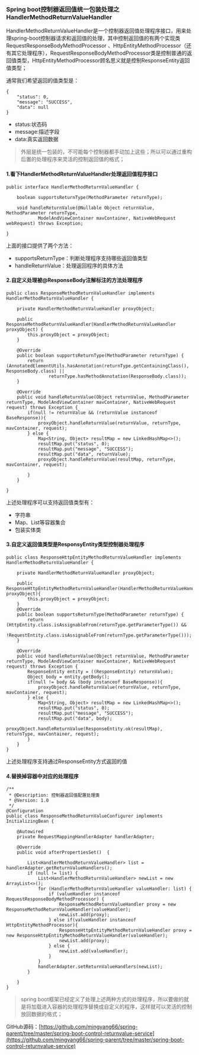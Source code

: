 ### Spring boot控制器返回值统一包装处理之HandlerMethodReturnValueHandler

HandlerMethodReturnValueHandler是一个控制器返回值处理程序接口，用来处理spring-boot控制器请求和返回值的处理，其中控制返回值的有两个实现类RequestResponseBodyMethodProcessor
、HttpEntityMethodProcessor（还有其它处理程序），RequestResponseBodyMethodProcessor类是控制普通的返回值类型，HttpEntityMethodProcessor顾名思义就是控制ResponseEntity返回值类型；

通常我们希望返回的值类型是：
```
{
    "status": 0,
    "message": "SUCCESS",
    "data": null
}
```
* status:状态码
* message:描述字段
* data:真实返回数据
>外层是统一包装的，不可能每个控制器都手动加上这些；所以可以通过重构后置的处理程序来灵活的控制返回值的格式；

#### 1.看下HandlerMethodReturnValueHandler处理返回值程序接口
```
public interface HandlerMethodReturnValueHandler {

	boolean supportsReturnType(MethodParameter returnType);

	void handleReturnValue(@Nullable Object returnValue, MethodParameter returnType,
			ModelAndViewContainer mavContainer, NativeWebRequest webRequest) throws Exception;

}
```
上面的接口提供了两个方法：
* supportsReturnType：判断处理程序支持哪些返回值类型
* handleReturnValue：处理返回程序的具体方法

#### 2.自定义处理被@ResponseBody注解标注的方法处理程序
```
public class ResponseMethodReturnValueHandler implements HandlerMethodReturnValueHandler {

    private HandlerMethodReturnValueHandler proxyObject;

    public ResponseMethodReturnValueHandler(HandlerMethodReturnValueHandler proxyObject) {
        this.proxyObject = proxyObject;
    }

    @Override
    public boolean supportsReturnType(MethodParameter returnType) {
        return (AnnotatedElementUtils.hasAnnotation(returnType.getContainingClass(), ResponseBody.class) ||
                returnType.hasMethodAnnotation(ResponseBody.class));
    }

    @Override
    public void handleReturnValue(Object returnValue, MethodParameter returnType, ModelAndViewContainer mavContainer, NativeWebRequest request) throws Exception {
        if(null != returnValue && (returnValue instanceof BaseResponse)){
            proxyObject.handleReturnValue(returnValue, returnType, mavContainer, request);
        } else {
            Map<String, Object> resultMap = new LinkedHashMap<>();
            resultMap.put("status", 0);
            resultMap.put("message", "SUCCESS");
            resultMap.put("data", returnValue);
            proxyObject.handleReturnValue(resultMap, returnType, mavContainer, request);

        }
    }

}
```
上述处理程序可以支持返回值类型有：
* 字符串
* Map、List等容器集合
* 包装实体类
#### 3.自定义返回值类型是ResponsyEntity类型控制器处理程序
```
public class ResponseHttpEntityMethodReturnValueHandler implements HandlerMethodReturnValueHandler {

    private HandlerMethodReturnValueHandler proxyObject;

    public ResponseHttpEntityMethodReturnValueHandler(HandlerMethodReturnValueHandler proxyObject){
        this.proxyObject = proxyObject;
    }
    @Override
    public boolean supportsReturnType(MethodParameter returnType) {
        return (HttpEntity.class.isAssignableFrom(returnType.getParameterType()) &&
                !RequestEntity.class.isAssignableFrom(returnType.getParameterType()));
    }

    @Override
    public void handleReturnValue(Object returnValue, MethodParameter returnType, ModelAndViewContainer mavContainer, NativeWebRequest request) throws Exception {
        ResponseEntity entity = ((ResponseEntity) returnValue);
        Object body = entity.getBody();
        if(null != body && (body instanceof BaseResponse)){
            proxyObject.handleReturnValue(returnValue, returnType, mavContainer, request);
        } else {
            Map<String, Object> resultMap = new LinkedHashMap<>();
            resultMap.put("status", 0);
            resultMap.put("message", "SUCCESS");
            resultMap.put("data", body);
            proxyObject.handleReturnValue(ResponseEntity.ok(resultMap), returnType, mavContainer, request);
        }
    }
}
```
上述处理程序支持通过ResponseEntity方式返回的值

#### 4.替换掉容器中对应的处理程序
```
/**
 * @Description: 控制器返回值配置处理类
 * @Version: 1.0
 */
@Configuration
public class ResponseMethodReturnValueConfigurer implements InitializingBean {

    @Autowired
    private RequestMappingHandlerAdapter handlerAdapter;

    @Override
    public void afterPropertiesSet()  {

        List<HandlerMethodReturnValueHandler> list = handlerAdapter.getReturnValueHandlers();
        if (null != list) {
            List<HandlerMethodReturnValueHandler> newList = new ArrayList<>();
            for (HandlerMethodReturnValueHandler valueHandler: list) {
                if (valueHandler instanceof RequestResponseBodyMethodProcessor) {
                    ResponseMethodReturnValueHandler proxy = new ResponseMethodReturnValueHandler(valueHandler);
                    newList.add(proxy);
                } else if(valueHandler instanceof HttpEntityMethodProcessor){
                    ResponseHttpEntityMethodReturnValueHandler proxy = new ResponseHttpEntityMethodReturnValueHandler(valueHandler);
                    newList.add(proxy);
                } else {
                    newList.add(valueHandler);
                }
            }
            handlerAdapter.setReturnValueHandlers(newList);
        }

    }
}
```
>spring boot框架已经定义了处理上述两种方式的处理程序，所以要做的就是将加载进入容器的处理程序替换成自定义的程序，这样就可以灵活的控制放回数据的格式；

GitHub源码：[https://github.com/mingyang66/spring-parent/tree/master/spring-boot-control-returnvalue-service](https://github.com/mingyang66/spring-parent/tree/master/spring-boot-control-returnvalue-service)